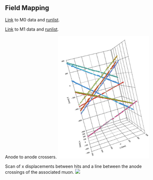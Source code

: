 ## Field Mapping

[Link](https://portal.nersc.gov/project/dune/data/Module0/TPC1+2/dataRuns/evdData/) to M0 data and
[runlist](https://portal.nersc.gov/project/dune/data/Module0/runlist.txt).
<br />

[Link](https://portal.nersc.gov/project/dune/data/Module1/reco/charge_only/) to M1 data and
[runlist](https://portal.nersc.gov/project/dune/data/Module1/runlist.txt).
<br />

Anode to anode crossers. 
<img src="https://github.com/alexdvornikov/M0/blob/main/AA_Crossers.png" width="300"/>
<br />

Scan of x displacements between hits and a line between the anode crossings of the associated muon. 
<img src="https://github.com/alexdvornikov/M0/blob/main/dx_mod1.gif" width="400"/>
<br />

<!-- <img src="https://github.com/alexdvornikov/M0/blob/main/tpc1.png" width="800"/> -->


